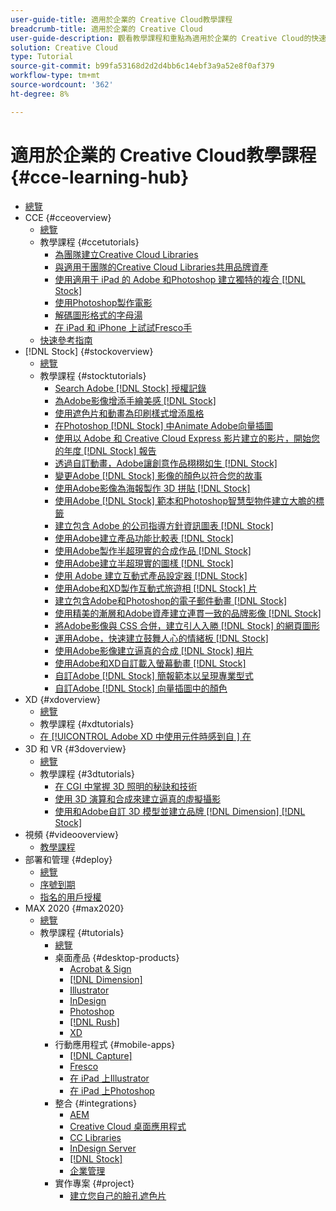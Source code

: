 ```yaml
---
user-guide-title: 適用於企業的 Creative Cloud教學課程
breadcrumb-title: 適用於企業的 Creative Cloud
user-guide-description: 觀看教學課程和重點為適用於企業的 Creative Cloud的快速參考指南。
solution: Creative Cloud
type: Tutorial
source-git-commit: b99fa53168d2d2d4bb6c14ebf3a9a52e8f0af379
workflow-type: tm+mt
source-wordcount: '362'
ht-degree: 8%

---
```



# 適用於企業的 Creative Cloud教學課程 {#cce-learning-hub}

+ [總覽](overview.md)
+ CCE {#cceoverview}
   + [總覽](cce/overview-cce.md)
   + 教學課程 {#ccetutorials}
      + [為團隊建立Creative Cloud Libraries](cce/ccteamlibraries.md)
      + [與適用于團隊的Creative Cloud Libraries共用品牌資產](cce/sharecclibraries.md)
      + [使用適用于 iPad 的 Adobe 和Photoshop 建立獨特的複合  [!DNL Stock] ](cce/compositepsipad.md)
      + [使用Photoshop製作電影](cce/cinemagraphps.md)
      + [解碼圖形格式的字母湯](cce/alphabetsoup.md)
      + [在 iPad 和 iPhone 上試試Fresco手](cce/frescoworkshop.md)
   + [快速參考指南](quick-reference/overview-ref.md)
+ [!DNL Stock] {#stockoverview}
   + [總覽](stock/overview-stock.md)
   + 教學課程 {#stocktutorials}
      + [Search Adobe  [!DNL Stock]  授權記錄](stock/searchstock.md)
      + [為Adobe影像增添手繪美感  [!DNL Stock] ](stock/handdrawn.md)
      + [使用遮色片和動畫為印刷樣式增添風格](stock/flairtypography.md)
      + [在Photoshop  [!DNL Stock]  中Animate Adobe向量插圖](stock/animatevector.md)
      + [使用以 Adobe 和 Creative Cloud Express 影片建立的影片，開始您的年度  [!DNL Stock]  報告](stock/annualreport.md)
      + [透過自訂動畫，Adobe讓創意作品栩栩如生 [!DNL Stock]](stock/customanimations.md)
      + [變更Adobe  [!DNL Stock]  影像的顏色以符合您的故事](stock/changecolors.md)
      + [使用Adobe影像為海報製作 3D 拼貼  [!DNL Stock] ](stock/collage.md)
      + [使用Adobe  [!DNL Stock]  範本和Photoshop智慧型物件建立大膽的標籤](stock/boldlabel.md)
      + [建立包含 Adobe 的公司指導方針資訊圖表 [!DNL Stock]](stock/infographic.md)
      + [使用Adobe建立產品功能比較表 [!DNL Stock]](stock/featurecomparison.md)
      + [使用Adobe製作半超現實的合成作品 [!DNL Stock]](stock/surrealcomposite.md)
      + [使用Adobe建立半超現實的圖樣 [!DNL Stock]](stock/surrealpattern.md)
      + [使用 Adobe 建立互動式產品設定器 [!DNL Stock]](stock/productconfigurator.md)
      + [使用Adobe和XD製作互動式旅遊相  [!DNL Stock]  片](stock/interactivetourismphoto.md)
      + [建立包含Adobe和Photoshop的電子郵件動畫  [!DNL Stock] ](stock/animationemail.md)
      + [使用精美的漸層和Adobe資產建立連貫一致的品牌影像  [!DNL Stock] ](stock/brandgradients.md)
      + [將Adobe影像與 CSS 合併，建立引人入勝  [!DNL Stock]  的網頁圖形](stock/webgraphics.md)
      + [運用Adobe，快速建立鼓舞人心的情緒板 [!DNL Stock]](stock/moodboard.md)
      + [使用Adobe影像建立逼真的合成  [!DNL Stock]  相片](stock/realisticcomposite.md)
      + [使用Adobe和XD自訂載入螢幕動畫  [!DNL Stock] ](stock/loadingscreen.md)
      + [自訂Adobe  [!DNL Stock]  簡報範本以呈現專業型式](stock/presentationtemplate.md)
      + [自訂Adobe  [!DNL Stock]  向量插圖中的顏色](stock/customizecolors.md)
+ XD {#xdoverview}
   + [總覽](xd/overview-xd.md)
   + 教學課程 {#xdtutorials}
   + [在 [!UICONTROL  Adobe XD 中使用元件時感到自 ] 在](xd/components.md)
+ 3D 和 VR {#3doverview}
   + [總覽](3di/overview-3di.md)
   + 教學課程 {#3dtutorials}
      + [在 CGI 中掌握 3D 照明的秘訣和技術](3di/mastering3dlighting.md)
      + [使用 3D 演算和合成來建立逼真的虛擬攝影](3di/photorealistic.md)
      + [使用和Adobe自訂 3D 模型並建立品牌  [!DNL Dimension]  [!DNL Stock]](3di/3ddimensionstock.md)
+ 視頻 {#videooverview}
   + [教學課程](dva/overview-dva.md)
+ 部署和管理 {#deploy}
   + [總覽](deploy/overview-deploy.md)
   + [序號到期](deploy/cceserial.md)
   + [指名的用戶授權](deploy/nameduserlicensing.md)
+ MAX 2020 {#max2020}
   + [總覽](max2020/overview-max.md)
   + 教學課程 {#tutorials}
      + [總覽](max2020/maxtutorials.md)
      + 桌面產品 {#desktop-products}
         + [Acrobat &amp; Sign](max2020/acrobat-sign.md)
         + [[!DNL Dimension]](max2020/dimension.md)
         + [Illustrator](max2020/illustrator.md)
         + [InDesign](max2020/indesign.md)
         + [Photoshop](max2020/photoshop.md)
         + [[!DNL Rush]](max2020/rush.md)
         + [XD](max2020/xd.md)
      + 行動應用程式 {#mobile-apps}
         + [[!DNL Capture]](max2020/capture.md)
         + [Fresco](max2020/fresco.md)
         + [在 iPad 上Illustrator](max2020/illustratoripad.md)
         + [在 iPad 上Photoshop](max2020/photoshopipad.md)
      + 整合 {#integrations}
         + [AEM](max2020/aem.md)
         + [Creative Cloud 桌面應用程式](max2020/creativeclouddesktopapp.md)
         + [CC Libraries](max2020/cclibraries.md)
         + [InDesign Server](max2020/indesignserver.md)
         + [[!DNL Stock]](max2020/stock.md)
         + [企業管理](max2020/enterprise.md)
      + 實作專案 {#project}
         + [建立您自己的臉孔遮色片](max2020/handsonproject.md)